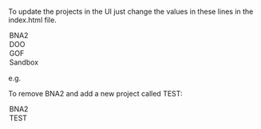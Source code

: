 To update the projects in the UI just change the values in these lines in the index.html file.

<option value="BNA2">BNA2</option>
<option value="DOO">DOO</option>
<option value="GOF">GOF</option>
<option value="Sandbox">Sandbox</option>

e.g. 

To remove BNA2 and add a new project called TEST:

<!-- Before -->
<option value="BNA2">BNA2</option>

<!-- after -->
<option value="TEST">TEST</option>
